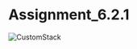 # Assignment_6.2.1
![CustomStack](https://github.com/user-attachments/assets/4fa7eb3c-f871-4d24-bcdb-3dab341dd90a)
